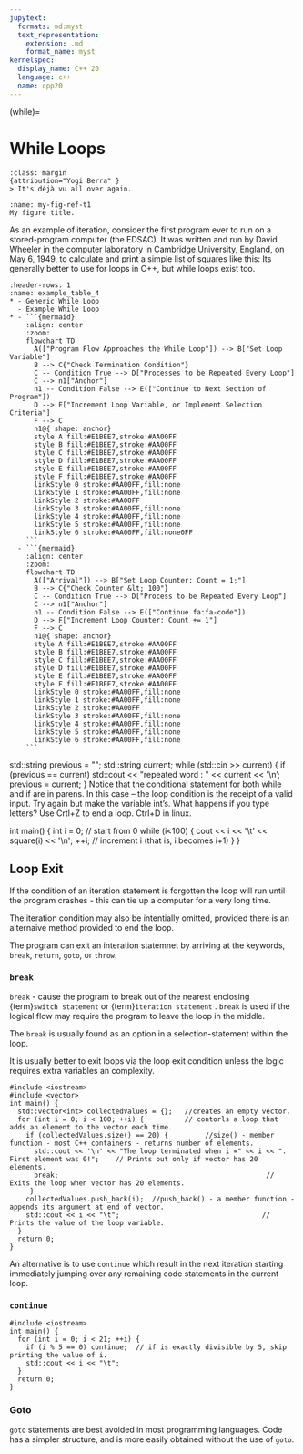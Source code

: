 ```yaml
---
jupytext:
  formats: md:myst
  text_representation:
    extension: .md
    format_name: myst
kernelspec:
  display_name: C++ 20
  language: c++
  name: cpp20
---
```

(while)=
# While Loops
```{note}
:class: margin
{attribution="Yogi Berra" }
> It's déjà vu all over again.
```


```{figure} ../images/programmingloops.svg
:name: my-fig-ref-t1
My figure title.
```
As an example of iteration, consider the first program ever to run on a
stored-program computer (the EDSAC). It was written and run by David Wheeler
in the computer laboratory in Cambridge University, England, on May 6, 1949,
to calculate and print a simple list of squares like this:
Its generally better to use for loops in C++, but while loops exist too.


```{list-table}
:header-rows: 1
:name: example_table_4
* - Generic While Loop
  - Example While Loop
* - ```{mermaid}
    :align: center
    :zoom:
    flowchart TD
      A(["Program Flow Approaches the While Loop"]) --> B["Set Loop Variable"]
      B --> C{"Check Termination Condition"}
      C -- Condition True --> D["Processes to be Repeated Every Loop"]
      C --> n1["Anchor"]
      n1 -- Condition False --> E(["Continue to Next Section of Program"])
      D --> F["Increment Loop Variable, or Implement Selection Criteria"]
      F --> C
      n1@{ shape: anchor}
      style A fill:#E1BEE7,stroke:#AA00FF
      style B fill:#E1BEE7,stroke:#AA00FF
      style C fill:#E1BEE7,stroke:#AA00FF
      style D fill:#E1BEE7,stroke:#AA00FF
      style E fill:#E1BEE7,stroke:#AA00FF
      style F fill:#E1BEE7,stroke:#AA00FF  
      linkStyle 0 stroke:#AA00FF,fill:none
      linkStyle 1 stroke:#AA00FF,fill:none
      linkStyle 2 stroke:#AA00FF
      linkStyle 3 stroke:#AA00FF,fill:none
      linkStyle 4 stroke:#AA00FF,fill:none
      linkStyle 5 stroke:#AA00FF,fill:none
      linkStyle 6 stroke:#AA00FF,fill:none0FF
    ```
  - ```{mermaid}
    :align: center
    :zoom:
    flowchart TD
      A(["Arrival"]) --> B["Set Loop Counter: Count = 1;"]
      B --> C{"Check Counter &lt; 100"}
      C -- Condition True --> D["Process to be Repeated Every Loop"]
      C --> n1["Anchor"]
      n1 -- Condition False --> E(["Continue fa:fa-code"])
      D --> F["Increment Loop Counter: Count += 1"]
      F --> C
      n1@{ shape: anchor}
      style A fill:#E1BEE7,stroke:#AA00FF
      style B fill:#E1BEE7,stroke:#AA00FF
      style C fill:#E1BEE7,stroke:#AA00FF
      style D fill:#E1BEE7,stroke:#AA00FF
      style E fill:#E1BEE7,stroke:#AA00FF
      style F fill:#E1BEE7,stroke:#AA00FF  
      linkStyle 0 stroke:#AA00FF,fill:none
      linkStyle 1 stroke:#AA00FF,fill:none
      linkStyle 2 stroke:#AA00FF
      linkStyle 3 stroke:#AA00FF,fill:none
      linkStyle 4 stroke:#AA00FF,fill:none
      linkStyle 5 stroke:#AA00FF,fill:none
      linkStyle 6 stroke:#AA00FF,fill:none
    ```
```



std::string previous = "";
std::string current;
while (std::cin >> current) {
	if (previous == current)
	std::cout << "repeated word : " << current << '\n’;
	previous = current;
}
Notice that the conditional statement for both while and if are in parens.
In this case – the loop condition is the receipt of a valid input. 
Try again but make the variable int’s. What happens if you type letters?
Use Crtl+Z to end a loop. Ctrl+D in linux.

int main()
{
int i = 0; // start from 0
while (i<100) {
cout << i << '\t' << square(i) << '\n';
++i; // increment i (that is, i becomes i+1)
}
}


## Loop Exit


If the condition of an iteration statement is forgotten the loop will run until the program crashes - this can tie up a computer for a very long time.

The iteration condition may also be intentially omitted, provided there is an alternaive method provided to end the loop.

The program can exit an interation statemnet by arriving at the keywords, `break`, `return`, `goto`, or `throw`.

### `break`

`break` - cause the program to break out of the nearest enclosing {term}`switch statement` or {term}`iteration statement` . `break` is used if the logical flow may require the program to leave the loop in the middle.

The `break` is usually found as an option in a selection-statement within the loop.

It is usually better to exit loops via the loop exit condition unless the logic requires extra variables an complexity. 

```{code-cell} c++
#include <iostream>
#include <vector>
int main() {
  std::vector<int> collectedValues = {};   //creates an empty vector.
  for (int i = 0; i < 100; ++i) {          // contorls a loop that adds an element to the vector each time.
    if (collectedValues.size() == 20) {         //size() - member function - most C++ containers - returns number of elements.
      std::cout << '\n' << "The loop terminated when i =" << i << ". First element was 0!";    // Prints out only if vector has 20 elements.
      break;                                                   // Exits the loop when vector has 20 elements. 
     }  
    collectedValues.push_back(i);  //push_back() - a member function - appends its argument at end of vector.
    std::cout << i << "\t";                                   // Prints the value of the loop variable.
  }
  return 0;
}
```

An alternative is to use `continue` which result in the next iteration starting immediately jumping over any remaining code statements in the current loop.

### `continue`

```{code-cell} c++
#include <iostream>
int main() {
  for (int i = 0; i < 21; ++i) {
    if (i % 5 == 0) continue;  // if is exactly divisible by 5, skip printing the value of i.
    std::cout << i << "\t";
  }
  return 0;
}
```
### Goto
`goto` statements are best avoided in most programming languages. Code has a simpler structure, and is more easily obtained without the use of `goto`. 

